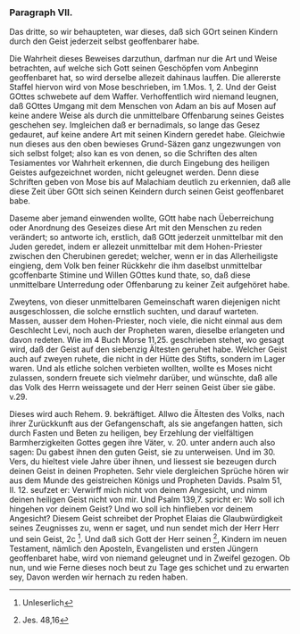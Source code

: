 <!-- Seite 63 -->

### Paragraph VII. ###

Das dritte, so wir behaupteten, war dieses, 
daß sich GOrt seinen Kindern durch den Geist
jederzeit selbst geoffenbarer habe.

Die Wahrheit dieses Beweises darzuthun, darfman
nur die Art und Weise betrachten, auf welche sich Gott
seinen Geschöpfen vom Anbeginn geoffenbaret hat, so
wird derselbe allezeit dahinaus lauffen. Die allererste
Staffel hiervon wird von Mose beschrieben, im 1.Mos. 1, 2. 
Und der Geist GOttes schwebete auf 
dem Waffer. Verhoffentlich wird niemand leugnen, 
daß GOttes Umgang mit dem Menschen von Adam an 
bis auf Mosen auf keine andere Weise als durch die unmittelbare
Offenbarung seines Geistes geschehen sey. 
Imgleichen daß er bernadimals, so lange das Gesez gedauret, 
auf keine andere Art mit seinen Kindern geredet 
habe. Gleichwie nun dieses aus den oben bewieses 
Grund-Säzen ganz ungezwungen von sich selbst 
folget; also kan es von denen, so die Schriften des alten 
Tesiamentes vor Wahrheit erkennen, die durch
Eingebung des heiligen Geistes aufgezeichnet worden,
nicht geleugnet werden. Denn diese Schriften geben<!-- Seite 64 -->
von Mose bis auf Malachiam deutlich zu erkennien,
daß alle diese Zeit über GOtt sich seinen Keindern
durch seinen Geist geoffenbaret babe. 

Daseme aber jemand einwenden wollte, GOtt habe
nach Üeberreichung oder Anordnung des Geseizes
diese Art mit den Menschen zu reden verändert;
so antworte ich, erstlich, daß GOtt jederzeit unmittelbar
mit den Juden geredet, indem er allezeit unmittelbar
mit dem Hohen-Priester zwischen den Cherubinen
geredet; welcher, wenn er in das Allerheiligste 
eingieng, dem Volk ben feiner Rückkehr die ihm
daselbst unmittelbar gcoffenbarte Stimine und Willen
GOttes kund thate, so, daß diese unmittelbare Unterredung
oder Offenbarung zu keiner Zeit aufgehöret
habe. 

Zweytens, von dieser unmittelbaren Gemeinschaft
waren diejenigen nicht ausgeschlossen, die solche ernstlich
suchten, und darauf warteten. Massen, ausser dem
Hohen-Priester, noch viele, die nicht einmal aus dem
Geschlecht Levi, noch auch der Propheten waren, dieselbe
erlangeten und davon redeten. Wie im 4 Buch Morse
11,25. geschrieben stehet, wo gesagt wird, daß der
Geist auf den siebenzig Ältesten geruhet habe.
Welcher Geist auch auf zweyen ruhete, die nicht in der
Hütte des Stifts, sondern im Lager waren. Und als
etliche solchen verbieten wollten, wollte es Moses nicht
zulassen, sondern freuete sich vielmehr darüber, und
wünschte, daß alle das Volk des Herrn weissagete
und der Herr seinen Geist über sie gäbe. v.29.

Dieses wird auch Rehem. 9. bekräftiget. Allwo
die Ältesten des Volks, nach ihrer Zurückkunft aus
der Gefangenschaft, als sie angefangen hatten, sich
durch Fasten und Beten zu heiligen, bey Erzehlung
der vielfältigen Barmherzigkeiten Gottes gegen ihre
Väter, v. 20. unter andern auch also sagen: Du
gabest ihnen den guten Geist, sie zu unterweisen.<!-- Seite 65 -->
Und im 30. Vers, du hieltest viele Jahre über ihnen,
und liessest sie bezeugen durch deinen Geist
in deinen Propheten. Sehr viele dergleichen Sprüche
hören wir aus dem Munde des geistreichen Königs
und Propheten Davids. Psalm 51, II. 12. seufzet
er: Verwirff mich nicht von deinem Angesicht,
und nimm deinen heiligen Geist nicht von mir.
Und Psalm 139,7. spricht er: Wo soll ich hingehen
vor deinem Geist? Und wo soll ich hinflieben vor
deinem Angesicht? Diesem Geist schreibet der Prophet
Elaias die Glaubwürdigkeit seines Zeugnisses zu, 
wenn er saget, und nun sendet mich der Herr Herr
und sein Geist, 2c [^k2f1]. Und daß sich Gott der Herr seinen [^k2f2],
Kindern im neuen Testament, nämlich den Aposteln, 
Evangelisten und ersten Jüngern geoffenbaret habe,
wird von niemand geleugnet und in Zweifel gezogen.
Ob nun, und wie Ferne dieses noch beut zu Tage ges
schichet und zu erwarten sey, Davon werden wir hernach
zu reden haben.

[^k2f1]: Unleserlich
[^k2f2]: Jes. 48,16